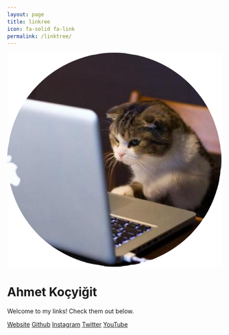 ```yaml
---
layout: page
title: linkree
icon: fa-solid fa-link
permalink: /linktree/
---
```


<!DOCTYPE html>
<html lang="en">
<head>
    <meta charset="UTF-8">
    <meta name="viewport" content="width=device-width, initial-scale=1.0">
    <title>Ahmet Koçyiğit</title>
    <link rel="stylesheet" href="/assets/css/custom_style.css">
</head>
<body>
    <div class="container">
        <div class="profile">
            <img src="/assets/css/pp.png" alt="Profile Picture" class="profile-img">
            <h1 class="username">Ahmet Koçyiğit</h1>
            <p class="bio">Welcome to my links! Check them out below.</p>
        </div>
        <div class="links">
            <!-- Gerçek Linkler Ekleniyor -->
            <a href="https://ahmetberatkocyigit.github.io/" class="link-button" target="_blank">Website</a>
            <a href="https://github.com/AhmetBeratKocyigit" class="link-button" target="_blank">Github</a>
            <a href="https://www.instagram.com/ahmet.kocygt/" class="link-button" target="_blank">Instagram</a>
            <a href="https://x.com/1283Manas" class="link-button" target="_blank">Twitter</a>
            <a href="https://www.youtube.com/@AhmetBeratKocyigit" class="link-button" target="_blank">YouTube</a>
        </div>
    </div>
</body>
</html>
